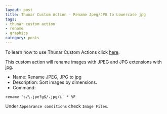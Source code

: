 ```yaml
---
layout: post
title: Thunar Custom Action - Rename Jpeg/JPG to Lowercase jpg
tags:
- thunar custom action
- rename
- graphics
category: posts
---
```

To learn how to use Thunar Custom Actions click [here](http://birchwell.github.io/posts/thunar-custom-action-tutorial-convert-video-to-avi/).

This custom action will rename images with JPEG and JPG extensions with jpg.

* Name: Rename JPEG, JPG to jpg
* Description: Sort images by dimensions.
* Command: 

`rename 's/\.jpe?g$/.jpg/i' * %F`

Under `Appearance conditions` check `Image Files`.
